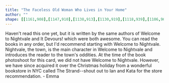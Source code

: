 ```yaml
---
title: "The Faceless Old Woman Who Lives in Your Home"
author: ""
shape: [[1161,908],[1147,910],[1138,913],[1130,919],[1118,939],[1106,966],[1085,1000],[1076,1011],[1071,1020],[1064,1027],[1042,1059],[1028,1075],[1005,1097],[1004,1106],[1013,1143],[1018,1173],[1021,1207],[1023,1220],[1026,1228],[1034,1230],[1079,1230],[1089,1224],[1093,1224],[1097,1225],[1108,1236],[1110,1244],[1111,1348],[1109,1372],[1108,1517],[1106,1574],[1107,1594],[1105,1638],[1107,1679],[1106,1696],[1109,1711],[1109,1716],[1107,1720],[1107,1732],[1109,1751],[1108,1769],[1110,1774],[1110,1790],[1108,1795],[1108,1842],[1105,1868],[1108,1882],[1104,1898],[1105,1945],[1103,1952],[1103,1967],[1106,1972],[1106,1977],[1103,1985],[1101,2091],[1106,2102],[1107,2121],[1117,2127],[1126,2135],[1137,2138],[1186,2139],[1235,2139],[1250,2135],[1253,2128],[1253,1916],[1255,1830],[1254,1799],[1256,1746],[1257,1611],[1259,1577],[1265,1164],[1268,1098],[1270,944],[1267,920],[1265,916],[1260,912],[1243,910],[1183,908]]
---
```

Haven't read this one yet, but it is written by the same authors of Welcome to Nightvale and It Devours! which were both awesome.  You can read the books in any order, but I'd recommend starting with Welcome to Nightvale.  Nightvale, the town, is the main character in Welcome to Nightvale and introduces the reader to the town's oddities.  At the time of the book photoshoot for this card, we did not have Welcome to Nightvale.  However, we have since acquired it over the Christmas holiday from a wonderful bookstore in NYC called The Strand--shout out to Ian and Kata for the store recommendation. - Emma
